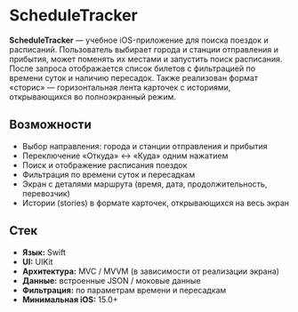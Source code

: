 # ScheduleTracker

**ScheduleTracker** — учебное iOS-приложение для поиска поездок и расписаний. Пользователь выбирает города и станции отправления и прибытия, может поменять их местами и запустить поиск расписания. После запроса отображается список билетов с фильтрацией по времени суток и наличию пересадок. Также реализован формат «сторис» — горизонтальная лента карточек с историями, открывающихся во полноэкранный режим.

## Возможности
- Выбор направления: города и станции отправления и прибытия
- Переключение «Откуда» ↔ «Куда» одним нажатием
- Поиск и отображение расписания поездок
- Фильтрация по времени суток и пересадкам
- Экран с деталями маршрута (время, дата, продолжительность, перевозчик)
- Истории (stories) в формате карточек, открывающихся на весь экран

## Стек
- **Язык:** Swift  
- **UI:** UIKit  
- **Архитектура:** MVC / MVVM (в зависимости от реализации экрана)  
- **Данные:** встроенные JSON / моковые данные  
- **Фильтрация:** по параметрам времени и пересадкам  
- **Минимальная iOS:** 15.0+  

